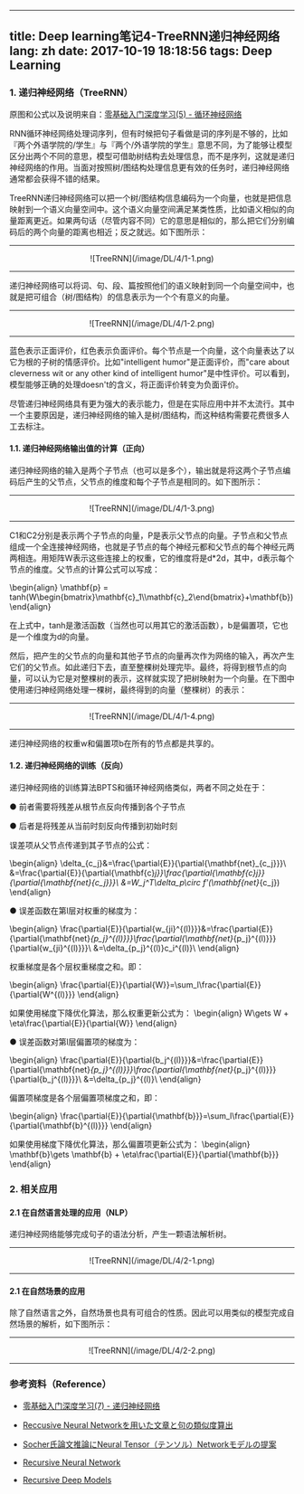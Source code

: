 
---
title: Deep learning笔记4-TreeRNN递归神经网络
lang: zh
date: 2017-10-19 18:18:56
tags: Deep Learning
---

### 1. 递归神经网络（TreeRNN）

原图和公式以及说明来自：[零基础入门深度学习(5) - 循环神经网络](https://zybuluo.com/hanbingtao/note/541458 "Title") 

RNN循环神经网络处理词序列，但有时候把句子看做是词的序列是不够的，比如『两个外语学院的/学生』与『两个/外语学院的学生』意思不同，为了能够让模型区分出两个不同的意思，模型可借助树结构去处理信息，而不是序列，这就是递归神经网络的作用。当面对按照树/图结构处理信息更有效的任务时，递归神经网络通常都会获得不错的结果。

TreeRNN递归神经网络可以把一个树/图结构信息编码为一个向量，也就是把信息映射到一个语义向量空间中。这个语义向量空间满足某类性质，比如语义相似的向量距离更近。如果两句话（尽管内容不同）它的意思是相似的，那么把它们分别编码后的两个向量的距离也相近；反之就远。如下图所示：

-------------------------------------

<center>![TreeRNN](/image/DL/4/1-1.png)</center> 

-------------------------------------

递归神经网络可以将词、句、段、篇按照他们的语义映射到同一个向量空间中，也就是把可组合（树/图结构）的信息表示为一个个有意义的向量。

-------------------------------------

<center>![TreeRNN](/image/DL/4/1-2.png)</center> 

-------------------------------------

蓝色表示正面评价，红色表示负面评价。每个节点是一个向量，这个向量表达了以它为根的子树的情感评价。比如"intelligent humor"是正面评价，而"care about cleverness wit or any other kind of intelligent humor"是中性评价。可以看到，模型能够正确的处理doesn't的含义，将正面评价转变为负面评价。

尽管递归神经网络具有更为强大的表示能力，但是在实际应用中并不太流行。其中一个主要原因是，递归神经网络的输入是树/图结构，而这种结构需要花费很多人工去标注。

#### 1.1. 递归神经网络输出值的计算（正向）

递归神经网络的输入是两个子节点（也可以是多个），输出就是将这两个子节点编码后产生的父节点，父节点的维度和每个子节点是相同的。如下图所示：

-------------------------------------

<center>![TreeRNN](/image/DL/4/1-3.png)</center> 

-------------------------------------

C1和C2分别是表示两个子节点的向量，P是表示父节点的向量。子节点和父节点组成一个全连接神经网络，也就是子节点的每个神经元都和父节点的每个神经元两两相连。用矩阵W表示这些连接上的权重，它的维度将是d*2d，其中，d表示每个节点的维度。父节点的计算公式可以写成：

\begin{align}
\mathbf{p} = tanh(W\begin{bmatrix}\mathbf{c}_1\\\mathbf{c}_2\end{bmatrix}+\mathbf{b})
\end{align}

在上式中，tanh是激活函数（当然也可以用其它的激活函数），b是偏置项，它也是一个维度为d的向量。

然后，把产生的父节点的向量和其他子节点的向量再次作为网络的输入，再次产生它们的父节点。如此递归下去，直至整棵树处理完毕。最终，将得到根节点的向量，可以认为它是对整棵树的表示，这样就实现了把树映射为一个向量。在下图中使用递归神经网络处理一棵树，最终得到的向量（整棵树）的表示：

-------------------------------------

<center>![TreeRNN](/image/DL/4/1-4.png)</center> 

-------------------------------------

递归神经网络的权重w和偏置项b在所有的节点都是共享的。

#### 1.2. 递归神经网络的训练（反向）

递归神经网络的训练算法BPTS和循环神经网络类似，两者不同之处在于：

● 前者需要将残差从根节点反向传播到各个子节点

● 后者是将残差从当前时刻反向传播到初始时刻

误差项从父节点传递到其子节点的公式：

\begin{align}
\delta_{c_j}&=\frac{\partial{E}}{\partial{\mathbf{net}_{c_j}}}\\
&=\frac{\partial{E}}{\partial{\mathbf{c}_j}}\frac{\partial{\mathbf{c}_j}}{\partial{\mathbf{net}_{c_j}}}\\
&=W_j^T\delta_p\circ f'(\mathbf{net}_{c_j})
\end{align}

● 误差函数在第l层对权重的梯度为：

\begin{align}
\frac{\partial{E}}{\partial{w_{ji}^{(l)}}}&=\frac{\partial{E}}{\partial{\mathbf{net}_{p_j}^{(l)}}}\frac{\partial{\mathbf{net}_{p_j}^{(l)}}}{\partial{w_{ji}^{(l)}}}\\
&=\delta_{p_j}^{(l)}c_i^{(l)}\\
\end{align}

权重梯度是各个层权重梯度之和。即：

\begin{align}
\frac{\partial{E}}{\partial{W}}=\sum_l\frac{\partial{E}}{\partial{W^{(l)}}}
\end{align}

如果使用梯度下降优化算法，那么权重更新公式为：
\begin{align}
W\gets W + \eta\frac{\partial{E}}{\partial{W}}
\end{align}

● 误差函数对第l层偏置项的梯度为：

\begin{align}
\frac{\partial{E}}{\partial{b_j^{(l)}}}&=\frac{\partial{E}}{\partial{\mathbf{net}_{p_j}^{(l)}}}\frac{\partial{\mathbf{net}_{p_j}^{(l)}}}{\partial{b_j^{(l)}}}\\
&=\delta_{p_j}^{(l)}\\
\end{align}

偏置项梯度是各个层偏置项梯度之和，即：

\begin{align}
\frac{\partial{E}}{\partial{\mathbf{b}}}=\sum_l\frac{\partial{E}}{\partial{\mathbf{b}^{(l)}}}
\end{align}

如果使用梯度下降优化算法，那么偏置项更新公式为：
\begin{align}
\mathbf{b}\gets \mathbf{b} + \eta\frac{\partial{E}}{\partial{\mathbf{b}}}
\end{align} 

### 2. 相关应用

#### 2.1 在自然语言处理的应用（NLP）

递归神经网络能够完成句子的语法分析，产生一颗语法解析树。

-------------------------------------

<center>![TreeRNN](/image/DL/4/2-1.png)</center> 

-------------------------------------

#### 2.1 在自然场景的应用

除了自然语言之外，自然场景也具有可组合的性质。因此可以用类似的模型完成自然场景的解析，如下图所示：

-------------------------------------

<center>![TreeRNN](/image/DL/4/2-2.png)</center> 

-------------------------------------

### 参考资料（Reference）

- [零基础入门深度学习(7) - 递归神经网络](https://zybuluo.com/hanbingtao/note/626300 "Title") 

- [Reccusive Neural Networkを用いた文章と句の類似度算出](https://qiita.com/hiroto0227/items/ea1c723903a3e20a32e2 "Title") 

- [Socher氏論文推論にNeural Tensor（テンソル）Networkモデルの提案](https://qiita.com/HirofumiYashima/items/8ced35dcb437ed6aab6c "Title") 

- [Recursive Neural Network](http://www.iro.umontreal.ca/~bengioy/talks/gss2012-YB6-NLP-recursive.pdf"Title") 

- [Recursive Deep Models](https://nlp.stanford.edu/~socherr/EMNLP2013_RNTN.pdf "Title") 
